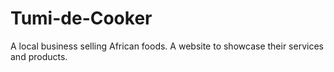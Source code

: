 # Tumi-de-Cooker
A local business selling African foods. A website to showcase their services and products.
